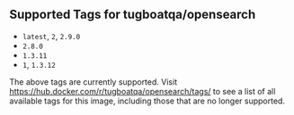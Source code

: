 ## Supported Tags for tugboatqa/opensearch

* `latest`, `2`, `2.9.0`
* `2.8.0`
* `1.3.11`
* `1`, `1.3.12`

The above tags are currently supported. Visit https://hub.docker.com/r/tugboatqa/opensearch/tags/ to see a list of all available tags for this image, including those that are no longer supported.
